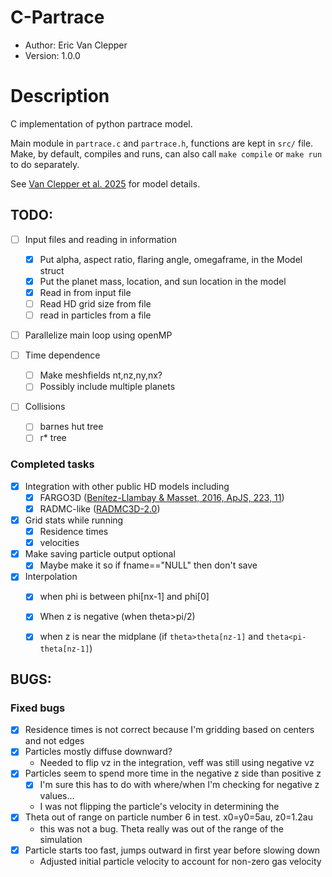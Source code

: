 # C-Partrace

- Author: Eric Van Clepper
- Version: 1.0.0

# Description
C implementation of python partrace model.

Main module in `partrace.c` and `partrace.h`, functions are kept in `src/` file. Make, by default, compiles and runs, can also call `make compile` or `make run` to do separately.

See [Van Clepper et al. 2025](https://iopscience.iop.org/article/10.3847/1538-4357/ada8a4) for model details.

## TODO:

- [ ] Input files and reading in information
  - [x] Put alpha, aspect ratio, flaring angle, omegaframe, in the Model struct
  - [x] Put the planet mass, location, and sun location in the model
  - [x] Read in from input file
  - [ ] Read HD grid size from file
  - [ ] read in particles from a file

- [ ] Parallelize main loop using openMP

- [ ] Time dependence
  - [ ] Make meshfields nt,nz,ny,nx?
  - [ ] Possibly include multiple planets

- [ ] Collisions
  - [ ] barnes hut tree
  - [ ] r* tree

### Completed tasks
- [x] Integration with other public HD models including
  - [x] FARGO3D ([Benítez-Llambay & Masset, 2016, ApJS, 223, 11](https://ui.adsabs.harvard.edu/abs/2016ApJS..223...11B/abstract))
  - [x] RADMC-like ([RADMC3D-2.0](https://www.ita.uni-heidelberg.de/~dullemond/software/radmc-3d/))

- [x] Grid stats while running
  - [x] Residence times
  - [x] velocities

- [x] Make saving particle output optional
  - [x] Maybe make it so if fname=="NULL" then don't save

- [x] Interpolation
  - [x]  when phi is between phi[nx-1] and phi[0]
  - [x]  When z is negative (when theta>pi/2)
  - [x]  when z is near the midplane (if `theta>theta[nz-1]` and `theta<pi-theta[nz-1]`)
  

## BUGS:

### Fixed bugs
- [x] Residence times is not correct because I'm gridding based on centers and not edges
- [x] Particles mostly diffuse downward?
  - Needed to flip vz in the integration, veff was still using negative vz
- [x] Particles seem to spend more time in the negative z side than positive z
  - [x] I'm sure this has to do with where/when I'm checking for negative z values...
  -  I was not flipping the particle's velocity in determining the 
- [x] Theta out of range on particle number 6 in test. x0=y0=5au, z0=1.2au
  - this was not a bug. Theta really was out of the range of the simulation
- [x] Particle starts too fast, jumps outward in first year before slowing down
  - Adjusted initial particle velocity to account for non-zero gas velocity